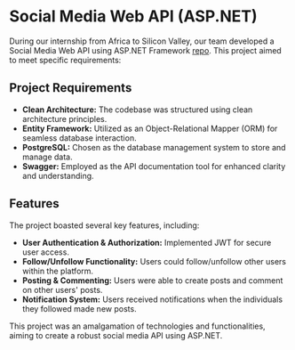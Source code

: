 # Social Media Web API (ASP.NET)

During our internship from Africa to Silicon Valley, our team developed a Social Media Web API using ASP.NET Framework [repo]([url](https://github.com/RealEskalate/2023-project-phase-starter-projects/tree/main/aait/backend/group-1B)). This project aimed to meet specific requirements:

## Project Requirements
- **Clean Architecture:** The codebase was structured using clean architecture principles.
- **Entity Framework:** Utilized as an Object-Relational Mapper (ORM) for seamless database interaction.
- **PostgreSQL:** Chosen as the database management system to store and manage data.
- **Swagger:** Employed as the API documentation tool for enhanced clarity and understanding.

## Features
The project boasted several key features, including:
- **User Authentication & Authorization:** Implemented JWT for secure user access.
- **Follow/Unfollow Functionality:** Users could follow/unfollow other users within the platform.
- **Posting & Commenting:** Users were able to create posts and comment on other users' posts.
- **Notification System:** Users received notifications when the individuals they followed made new posts.

This project was an amalgamation of technologies and functionalities, aiming to create a robust social media API using ASP.NET.

